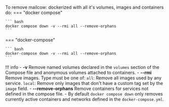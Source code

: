 To remove mailcow: dockerized with all it's volumes, images and containers do:
=== "docker compose"

    ``` bash
    docker compose down -v --rmi all --remove-orphans
    ```

=== "docker-compose"

    ``` bash
    docker-compose down -v --rmi all --remove-orphans
    ```

!!! info
    - **-v** Remove named volumes declared in the `volumes` section of the Compose file and anonymous volumes attached to containers.
    - **--rmi <type>** Remove images. Type must be one of: `all`: Remove all images used by any service. `local`: Remove only images that don't have a custom tag set by the `image` field.
    - **--remove-orphans** Remove containers for services not defined in the compose file.
    - By default `docker compose down` only removes currently active containers and networks defined in the `docker-compose.yml`.
